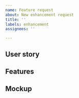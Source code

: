 ```yaml
---
name: Feature request
about: New enhancement request
title: ''
labels: enhancement
assignees: ''

---
```


<SUMMARY>

## User story

## Features

## Mockup
